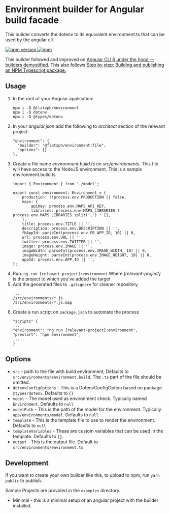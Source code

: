 # Environment builder for Angular build facade
This builder converts the dotenv to its equivalent environment.ts that can be used by the angular cli

[![npm version](https://img.shields.io/npm/v/@flatxph/environment.svg) ![npm](https://img.shields.io/npm/dm/@flatxph/environment.svg)](https://www.npmjs.com/package/@flatxph/environment)  

This builder followed and improved on [Angular CLI 6 under the hood — builders demystified](https://medium.com/@meltedspark/angular-cli-6-under-the-hood-builders-demystified-f0690ebcf01).
This also follows [Step by step: Building and publishing an NPM Typescript package.](https://itnext.io/step-by-step-building-and-publishing-an-npm-typescript-package-44fe7164964c)
## Usage

  1. In the root of your Angular application:
        ```
        npm i -D @flatxph/environment
        npm i -D dotenv
        npm i -D @types/dotenv
        ```
  2. In your _angular.json_ add the following to _architect_ section of the relevant project:
        ```
        "environment": {
          "builder": "@flatxph/environment:file",
          "options": {}
        },
        ```
  3. Create a file name _environment.build.ts_ on _src/environments_. This file will have access to the NodeJS environment.
        This is a sample environment.build.ts
        ```
        import { Environment } from './model';

        export const environment: Environment = {
            production: !!process.env.PRODUCTION || false,
            maps: {
                apiKey: process.env.MAPS_API_KEY,
                libraries: process.env.MAPS_LIBRARIES ? process.env.MAPS_LIBRARIES.split(',') : [],
            },
            title: process.env.TITLE || '',
            description: process.env.DESCRIPTION || '',
            fbAppId: parseInt(process.env.FB_APP_ID, 10) || 0,
            url: process.env.URL || '',
            twitter: process.env.TWITTER || '',
            image: process.env.IMAGE || '',
            imageWidth: parseInt(process.env.IMAGE_WIDTH, 10) || 0,
            imageHeight: parseInt(process.env.IMAGE_HEIGHT, 10) || 0,
            appId: process.env.APP_ID || '',
        };
        ```
  4. Run: `ng run [relevant-project]:environment`
     Where _[relevant-project]_ is the project to which you've added the target
  5. Add the generated files to `.gitignore` for cleaner repository
        ```
        ...
        /src/environments/*.js
        /src/environments/*.js.map
        ```
  6. Create a run script on `package.json` to automate the process
        ```
        "scripts" {
        ...
        "environment": "ng run [relevant-project]:environment",
        "prestart": "npm environment",
        ...
        }
        ```

## Options

 - `src` - path to the file with build environment, Defaults to `src/environments/environment.build`. The `.ts` part of the file should be omitted.
 - `dotenvConfigOptions` - This is a DotenvConfigOption based on package `@types/dotenv`. Defaults to `{}`
 - `model` - The model used as environment check. Typically named `Environment`. Defaults to `null`
 - `modelPath` - This is the path of the model for the environment. Typically `app/environments/model`. Defaults to `null`
 - `template` - This is the template file to use to render the environment. Defaults to `null`
 - `templateVariables` - These are custom variables that can be used in the template. Defaults to `{}`.
 - `output` - This is the output file. Default to `src/environments/environment.ts`

## Development

If you want to create your own builder like this, to upload to npm, run `yarn public` to publish.

Sample Projects are provided in the `examples` directory.
* Minimal - this is a minimal setup of an angular project with the builder installed.
